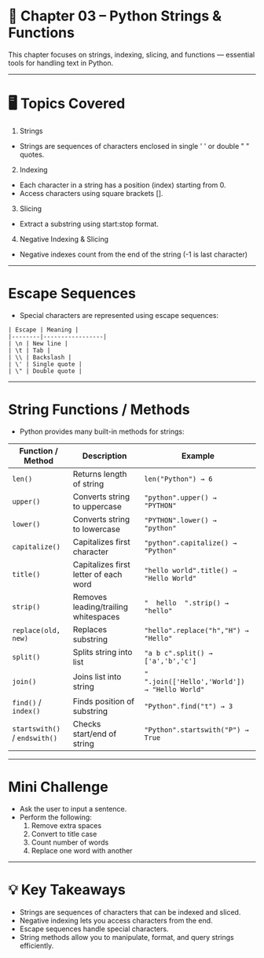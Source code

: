 # 📖 Chapter 03 – Python Strings & Functions

This chapter focuses on strings, indexing, slicing, and functions — essential tools for handling text in Python.

---

# 🖥️ Topics Covered

1. Strings

- Strings are sequences of characters enclosed in single ' ' or double " " quotes.

2. Indexing

- Each character in a string has a position (index) starting from 0.
- Access characters using square brackets [].

3. Slicing

- Extract a substring using start:stop format.

4. Negative Indexing & Slicing

- Negative indexes count from the end of the string (-1 is last character)

---

# Escape Sequences

- Special characters are represented using escape sequences:
```
| Escape | Meaning |
|--------|-----------------|
| \n | New line |
| \t | Tab |
| \\ | Backslash |
| \' | Single quote |
| \" | Double quote |
```
---
# String Functions / Methods

- Python provides many built-in methods for strings:

| Function / Method             | Description                           | Example                                       |
| ----------------------------- | ------------------------------------- | --------------------------------------------- |
| `len()`                       | Returns length of string              | `len("Python") → 6`                           |
| `upper()`                     | Converts string to uppercase          | `"python".upper() → "PYTHON"`                 |
| `lower()`                     | Converts string to lowercase          | `"PYTHON".lower() → "python"`                 |
| `capitalize()`                | Capitalizes first character           | `"python".capitalize() → "Python"`            |
| `title()`                     | Capitalizes first letter of each word | `"hello world".title() → "Hello World"`       |
| `strip()`                     | Removes leading/trailing whitespaces  | `"  hello  ".strip() → "hello"`               |
| `replace(old, new)`           | Replaces substring                    | `"hello".replace("h","H") → "Hello"`          |
| `split()`                     | Splits string into list               | `"a b c".split() → ['a','b','c']`             |
| `join()`                      | Joins list into string                | `" ".join(['Hello','World']) → "Hello World"` |
| `find()` / `index()`          | Finds position of substring           | `"Python".find("t") → 3`                      |
| `startswith()` / `endswith()` | Checks start/end of string            | `"Python".startswith("P") → True`             |

---

# Mini Challenge

- Ask the user to input a sentence.
- Perform the following:
   1. Remove extra spaces
   2. Convert to title case
   3. Count number of words
   4. Replace one word with another

---

# 💡 Key Takeaways

- Strings are sequences of characters that can be indexed and sliced.
- Negative indexing lets you access characters from the end.
- Escape sequences handle special characters.
- String methods allow you to manipulate, format, and query strings efficiently.